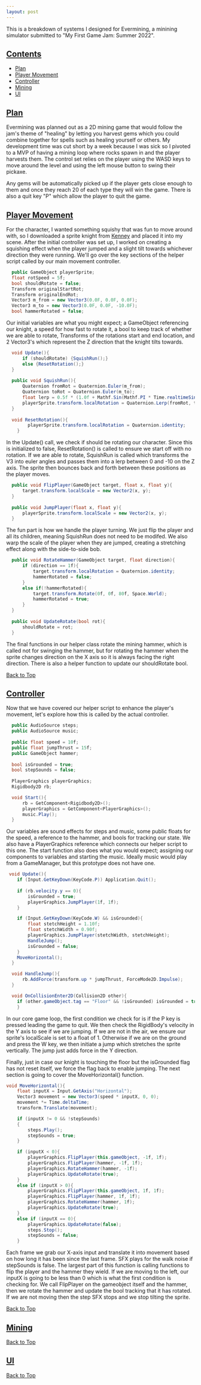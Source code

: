 ```yaml
---
layout: post
---
```


This is a breakdown of systems I designed for Evermining, a minining simulator submitted to "My First Game Jam: Summer 2022".

## [Contents](#contents)
- [Plan](#plan)
- [Player Movement](#player-movement)
- [Controller](#controller)
- [Mining](#mining)
- [UI](#ui)


## [Plan](#plan)

Evermining was planned out as a 2D mining game that would follow the jam's theme of "healing" by letting you harvest gems which you could combine together for spells such as healing yourself or others. My development time was cut short by a week because I was sick so I pivoted to a MVP of having a mining loop where rocks spawn in and the player harvests them. The control set relies on the player using the WASD keys to move around the level and using the left mouse button to swing their pickaxe. 

Any gems will be automatically picked up if the player gets close enough to them and once they reach 20 of each type they will win the game. There is also a quit key "P" which allow the player to quit the game. 

## [Player Movement](#player-movement)

For the character, I wanted something squishy that was fun to move around with, so I downloaded a sprite knight from [Kenney](https://kenney.nl/assets/tiny-dungeon) and placed it into my scene. After the initial controller was set up, I worked on creating a squishing effect when the player jumped and a slight tilt towards whichever direction they were running. We'll go over the key sections of the helper script called by our main movement controller.

```c#
  public GameObject playerSprite;
  float rotSpeed = 5f;
  bool shouldRotate = false;
  Transform originalStartRot;
  Transform originalEndRot;
  Vector3 m_from = new Vector3(0.0F, 0.0F, 0.0F);
  Vector3 m_to = new Vector3(0.0F, 0.0F, -10.0F);
  bool hammerRotated = false;
```
Our initial variables are what you might expect; a GameObject referencing our knight, a speed for how fast to rotate it, a bool to keep track of whether we are able to rotate, Transforms of the rotations start and end location, and 2 Vector3's which represent the Z direction that the knight tilts towards.


```c#
  void Update(){
      if (shouldRotate) {SquishRun();}
      else {ResetRotation();}
  } 
  
  public void SquishRun(){
      Quaternion fromRot = Quaternion.Euler(m_from);
      Quaternion toRot = Quaternion.Euler(m_to);
      float lerp = 0.5f * (1.0f + Mathf.Sin(Mathf.PI * Time.realtimeSinceStartup * rotSpeed));
      playerSprite.transform.localRotation = Quaternion.Lerp(fromRot, toRot, lerp);
  }
  
  void ResetRotation(){
        playerSprite.transform.localRotation = Quaternion.identity;
    }
```
In the Update() call, we check if should be rotating our character. Since this is initialized to false, ResetRotation() is called to ensure we start off with no rotation. If we are able to rotate, SquishRun is called which transforms the V3 into euler angles and passes them into a lerp between 0 and -10 on the Z axis. The sprite then bounces back and forth between these positions as the player moves.


```c#
  public void FlipPlayer(GameObject target, float x, float y){
      target.transform.localScale = new Vector2(x, y);
  }
  
  public void JumpPlayer(float x, float y){
      playerSprite.transform.localScale = new Vector2(x, y);
  }
```
The fun part is how we handle the player turning. We just flip the player and all its children, meaning SquishRun does not need to be modifed. We also warp the scale of the player when they are jumped, creating a stretching effect along with the side-to-side bob.


```c#
  public void RotateHammer(GameObject target, float direction){
      if (direction == 1f){
          target.transform.localRotation = Quaternion.identity;
          hammerRotated = false;
      }
      else if(!hammerRotated){
          target.transform.Rotate(0f, 0f, 80f, Space.World);
          hammerRotated = true;
      }
  }
  
  public void UpdateRotate(bool rot){
      shouldRotate = rot;
  }
```
The final functions in our helper class rotate the mining hammer, which is called not for swinging the hammer, but for rotating the hammer when the sprite changes direction on the X axis so it is always facing the right direction. There is also a helper function to update our shouldRotate bool. 

[Back to Top](#contents)

## [Controller](#controller)

Now that we have covered our helper script to enhance the player's movement, let's explore how this is called by the actual controller. 

```c#
  public AudioSource steps;
  public AudioSource music;
  
  public float speed = 10f;
  public float jumpThrust = 15f;
  public GameObject hammer;
  
  bool isGrounded = true;
  bool stepSounds = false;
  
  PlayerGraphics playerGraphics;
  Rigidbody2D rb;

  void Start(){
      rb = GetComponent<Rigidbody2D>();
      playerGraphics = GetComponent<PlayerGraphics>();
      music.Play();
  }
```
Our variables are sound effects for steps and music, some public floats for the speed, a reference to the hammer, and bools for tracking our state. We also have a PlayerGraphics reference which connects our helper script to this one. The start function also does what you would expect; assigning our components to variables and starting the music. Ideally music would play from a GameManager, but this prototype does not have one.

```c#
 void Update(){
    if (Input.GetKeyDown(KeyCode.P)) Application.Quit();
    
    if (rb.velocity.y == 0){
        isGrounded = true;
        playerGraphics.JumpPlayer(1f, 1f);
    }

    if (Input.GetKeyDown(KeyCode.W) && isGrounded){
        float stetchHeight = 1.10f;
        float stetchWidth = 0.90f;
        playerGraphics.JumpPlayer(stetchWidth, stetchHeight);
        HandleJump();
        isGrounded = false;
    }
    MoveHorizontal();
  }

  void HandleJump(){
      rb.AddForce(transform.up * jumpThrust, ForceMode2D.Impulse);
  }

  void OnCollisionEnter2D(Collision2D other){
    if (other.gameObject.tag == "Floor" && !isGrounded) isGrounded = true;
    }
```
In our core game loop, the first condition we check for is if the P key is pressed leading the game to quit. We then check the RigidBody's velocity in the Y axis to see if we are jumping. If we are not in the air, we ensure our sprite's localScale is set to a float of 1. Otherwise if we are on the ground and press the W key, we then initiate a jump which stretches the sprite vertically. The jump just adds force in the Y direction.

Finally, just in case our knight is touching the floor but the isGrounded flag has not reset itself, we force the flag back to enable jumping. The next section is going to cover the MoveHorizontal() function.

```c#
void MoveHorizontal(){
    float inputX = Input.GetAxis("Horizontal");
    Vector3 movement = new Vector3(speed * inputX, 0, 0);
    movement *= Time.deltaTime;
    transform.Translate(movement);

    if (inputX != 0 && !stepSounds)
    {
        steps.Play();
        stepSounds = true;
    }

    if (inputX < 0){
        playerGraphics.FlipPlayer(this.gameObject, -1f, 1f);
        playerGraphics.FlipPlayer(hammer, -1f, 1f);
        playerGraphics.RotateHammer(hammer, -1f);
        playerGraphics.UpdateRotate(true);
    }
    else if (inputX > 0){
        playerGraphics.FlipPlayer(this.gameObject, 1f, 1f);
        playerGraphics.FlipPlayer(hammer, 1f, 1f);
        playerGraphics.RotateHammer(hammer, 1f);
        playerGraphics.UpdateRotate(true);
    }
    else if (inputX == 0){
        playerGraphics.UpdateRotate(false);
        steps.Stop();
        stepSounds = false;
    }
```
Each frame we grab our X-axis input and translate it into movement based on how long it has been since the last frame. SFX plays for the walk noise if stepSounds is false. The largest part of this function is calling functions to flip the player and the hammer they wield. If we are moving to the left, our inputX is going to be less than 0 which is what the first condition is checking for. We call FlipPlayer on the gameobject itself and the hammer, then we rotate the hammer and update the bool tracking that it has rotated. If we are not moving then the step SFX stops and we stop tilting the sprite. 

[Back to Top](#contents)

## [Mining](#mining)

[Back to Top](#contents)

## [UI](#ui)

[Back to Top](#contents)
